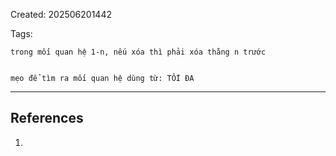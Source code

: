 Created: 202506201442

Tags: 

```
trong mối quan hệ 1-n, nếu xóa thì phải xóa thằng n trước


mẹo để tìm ra mối quan hệ dùng từ: TỐI ĐA

```

-----
## References
1.
